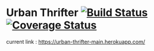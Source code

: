 # Urban Thrifter [![Build Status](https://travis-ci.com/gcivil-nyu-org/urban-thrifter.svg?branch=main)](https://travis-ci.com/gcivil-nyu-org/urban-thrifter) [![Coverage Status](https://coveralls.io/repos/github/gcivil-nyu-org/urban-thrifter/badge.svg?branch=main&service=github)](https://coveralls.io/github/gcivil-nyu-org/urban-thrifter?branch=main)

current link : https://urban-thrifter-main.herokuapp.com/
